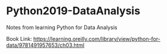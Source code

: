 # Python2019-DataAnalysis
Notes from learning Python for Data Analysis

Book Link:
https://learning.oreilly.com/library/view/python-for-data/9781491957653/ch03.html
